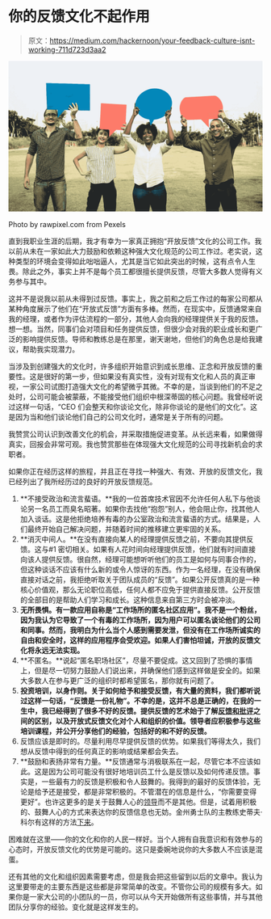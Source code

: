 # 你的反馈文化不起作用

> 原文：<https://medium.com/hackernoon/your-feedback-culture-isnt-working-711d723d3aa2>

![](img/1625672aead671bd11f164a46b7d82de.png)

Photo by rawpixel.com from Pexels

直到我职业生涯的后期，我才有幸为一家真正拥抱“开放反馈”文化的公司工作。我以前从未在一家如此大力鼓励和依赖这种强大文化规范的公司工作过。老实说，这种类型的环境会变得如此咄咄逼人，尤其是当它如此突出的时候，这有点令人生畏。除此之外，事实上并不是每个员工都很擅长提供反馈，尽管大多数人觉得有义务参与其中。

这并不是说我以前从未得到过反馈。事实上，我之前和之后工作过的每家公司都从某种角度展示了他们在“开放式反馈”方面有多棒。然而，在现实中，反馈通常来自我的经理，或者作为评估流程的一部分，其他人会向我的经理提供关于我的反馈。想一想。当然，同事们会对项目和任务提供反馈，但很少会对我的职业成长和更广泛的影响提供反馈。导师和教练总是在那里，谢天谢地，但他们的角色总是给我建议，帮助我实现潜力。

当涉及到创建强大的文化时，许多组织开始意识到成长思维、正念和开放反馈的重要性。这是很好的第一步，但如果没有真实性，没有对现有文化和人员的真正审视，一家公司试图打造强大文化的希望微乎其微。不幸的是，当谈到他们的不足之处时，公司可能会被蒙蔽，不能接受他们组织中根深蒂固的核心问题。我曾经听说过这样一句话，“CEO 们会整天和你谈论文化，除非你谈论的是他们的文化”。这是因为当和他们谈论他们自己的公司文化时，通常是关于所有的问题。

我赞赏公司认识到改善文化的机会，并采取措施促进变革。从长远来看，如果做得真实，回报会非常可观。我也赞赏那些在体现强大文化规范的公司寻找新机会的求职者。

如果你正在经历这样的旅程，并且正在寻找一种强大、有效、开放的反馈文化，我已经列出了我所经历过的良好的开放反馈规范。

1.  **不接受政治和流言蜚语。**我的一位首席技术官因不允许任何人私下与他谈论另一名员工而臭名昭著。如果你去找他“抱怨”别人，他会阻止你，找其他人加入谈话。这是他拒绝培养有毒的办公室政治和流言蜚语的方式。结果是，人们最终开始自己解决问题，并随着时间的推移建立更牢固的关系。
2.  **消灭中间人。**在没有直接向某人的经理提供反馈之前，不要向其提供反馈。这与#1 密切相关。如果有人花时间向经理提供反馈，他们就有时间直接向该人提供反馈。很自然，经理可能想听听他们的员工是如何与同事合作的，但这种谈话不应该有什么新的或令人惊讶的东西。作为一名经理，在没有确保直接对话之前，我拒绝听取关于团队成员的“反馈”。如果公开反馈真的是一种核心价值观，那么无论职位高低，任何人都不应免于提供直接反馈。公开反馈的全部目的是帮助人们学习和成长。这种信息来自第三方时会被冲淡。
3.  **无所畏惧。有一款应用自称是“工作场所的匿名社区应用”。我不是一个粉丝，因为我认为它导致了一个有毒的工作场所，因为用户可以匿名谈论他们的公司和同事。然而，我明白为什么当个人感到需要发泄，但没有在工作场所诚实的自由和安全时，这样的应用程序会受欢迎。如果人们害怕坦诚，开放的反馈文化将永远无法实现。**
4.  **不匿名。**说起“匿名职场社区”，尽量不要促成。这又回到了恐惧的事情上，但是尽一切努力鼓励人们说出来，并确保他们感到这样做是安全的。如果大多数人在参与更广泛的组织时都希望匿名，那你就有问题了。
5.  **投资培训，以身作则。关于如何给予和接受反馈，有大量的资料，我们都听说过这样一句话，“反馈是一份礼物”。不幸的是，这并不总是正确的，在我的一生中，我已经得到了很多不好的反馈。提供反馈的艺术始于了解[反馈和批评](https://www.psychologytoday.com/us/blog/evolution-the-self/200906/criticism-vs-feedback-which-one-wins-hands-down-part-2)之间的区别，以及开放式反馈文化对个人和组织的价值。领导者应积极参与这些培训课程，并公开分享他们的经验，包括好的和不好的反馈。**
6.  反馈应该是即时的。尽量利用尽早提供反馈的优势。如果我们等得太久，我们想从反馈中得到的任何真正的影响或结果都会失去。
7.  **鼓励和表扬非常有力量。**反馈通常与消极联系在一起，尽管它本不应该如此。这是因为公司可能没有很好地培训员工什么是反馈以及如何传递反馈。事实是，一些最有力的反馈是积极和令人鼓舞的。我得到的最好的反馈体验，无论是给予还是接受，都是非常积极的。不管潜在的信息是什么，“你需要变得更好”。也许这更多的是关于鼓舞人心的[领导](https://hackernoon.com/tagged/leadership)而不是其他。但是，试着用积极的、鼓舞人心的方式来表达你的反馈信息也无妨。金州勇士队的主教练史蒂夫·科尔有这样的方法[下来](https://www.youtube.com/watch?v=1oWsym7c5MQ)。

困难就在这里——你的文化和你的人民一样好。当个人拥有自我意识和有效参与的心态时，开放反馈文化的优势是可能的。这只是委婉地说你的大多数人不应该是混蛋。

还有其他的文化和组织因素需要考虑，但是我会把这些留到以后的文章中。我认为这里要带走的主要东西是这些都是非常简单的改变。不管你公司的规模有多大。如果你是一家大公司的小团队的一员，你可以从今天开始做所有这些事情，并与其他团队分享你的经验。变化就是这样发生的。